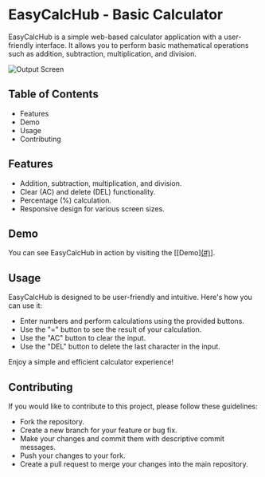 # EasyCalcHub - Basic Calculator

EasyCalcHub is a simple web-based calculator application with a user-friendly interface. It allows you to perform basic mathematical operations such as addition, subtraction, multiplication, and division.

![Output Screen](https://github.com/payalsahu1303/Basic_Calculator-EasyCalcHub/assets/141853271/22c99265-3b31-425a-a599-085777017d5f)


## Table of Contents

- Features
- Demo
- Usage
- Contributing

## Features

- Addition, subtraction, multiplication, and division.
- Clear (AC) and delete (DEL) functionality.
- Percentage (%) calculation.
- Responsive design for various screen sizes.

## Demo

You can see EasyCalcHub in action by visiting the [[Demo][(#)](https://easycalchub.netlify.app/)].

## Usage

EasyCalcHub is designed to be user-friendly and intuitive. Here's how you can use it:

- Enter numbers and perform calculations using the provided buttons.
- Use the "=" button to see the result of your calculation.
- Use the "AC" button to clear the input.
- Use the "DEL" button to delete the last character in the input.

Enjoy a simple and efficient calculator experience!

## Contributing

If you would like to contribute to this project, please follow these guidelines:

- Fork the repository.
- Create a new branch for your feature or bug fix.
- Make your changes and commit them with descriptive commit messages.
- Push your changes to your fork.
- Create a pull request to merge your changes into the main repository.
